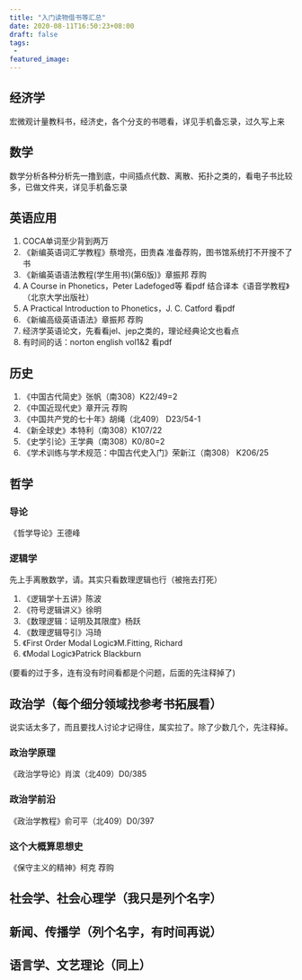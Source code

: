 ```yaml
---
title: "入门读物借书等汇总"
date: 2020-08-11T16:50:23+08:00
draft: false
tags:
 - 
featured_image:
---
```

## 经济学
宏微观计量教科书，经济史，各个分支的书嗯看，详见手机备忘录，过久写上来
## 数学
数学分析各种分析先一撸到底，中间插点代数、离散、拓扑之类的，看电子书比较多，已做文件夹，详见手机备忘录
## 英语应用
1. COCA单词至少背到两万
2. 《新编英语词汇学教程》蔡增亮，田贵森 准备荐购，图书馆系统打不开搜不了书
3. 《新编英语语法教程(学生用书)(第6版)》章振邦 荐购
4. A Course in Phonetics，Peter Ladefoged等 看pdf 结合译本《语音学教程》（北京大学出版社）
5. A Practical Introduction to Phonetics，J. C. Catford 看pdf
6. 《新编高级英语语法》章振邦 荐购
7. 经济学英语论文，先看看jel、jep之类的，理论经典论文也看点
8. 有时间的话：norton english vol1&2 看pdf
## 历史
1. 《中国古代简史》张帆（南308）K22/49=2
2. 《中国近现代史》章开沅 荐购
3. 《中国共产党的七十年》胡绳（北409） D23/54-1
4. 《新全球史》本特利（南308）K107/22
5. 《史学引论》王学典（南308）K0/80=2
6. 《学术训练与学术规范：中国古代史入门》荣新江（南308） K206/25
## 哲学
### 导论
《哲学导论》王德峰
### 逻辑学
先上手离散数学，请。其实只看数理逻辑也行（被拖去打死）
1. 《逻辑学十五讲》陈波 
2. 《符号逻辑讲义》徐明
3. 《数理逻辑：证明及其限度》杨跃
4. 《数理逻辑导引》冯琦
5. 《First Order Modal Logic》M.Fitting, Richard
6. 《Modal Logic》Patrick Blackburn

(要看的过于多，连有没有时间看都是个问题，后面的先注释掉了)
<!--### 哲学史
1. 荐购中：《西方哲学史》邓晓芒/赵林
2. 《新编中国哲学史》冯达文/郭齐勇
3. 《现代西方哲学教程新编(上、下册)》夏基松
4. 《二十世纪英美哲学》张庆熊
5. 《中国现代哲学史》冯友兰
6. 《中国现代思想史》李泽厚
7. 选看《西方哲学史：学术版》叶秀山
### 文献及原著
1. 《形而上学的历史演变》张志伟
2. 《西方思想的起源：古希腊哲学史论》聂敏里
3. 《基督教哲学1500年》赵敦华
4. 《德国哲学十论》张汝伦
5. 《第一哲学的支点》赵汀阳
6. 《西方哲学原著选读（上下卷）》北大版
### 伦理学
1. 《伦理学关键词》程炼
2. 《伦理学导论》程炼
2. 《道德哲学》沃尔夫
3. 《自我、他人与道德》徐向东
4. 《应用伦理学概论》卢风
5. 《中国伦理思想史》马工程
### 宗教学

### 美学

### 科学哲学

### 马哲
《马克思主义哲学史教程》何萍
《简明马克思主义史》庄福龄
《德国古典哲学》俞吾金
《西方马克思主义概论》衣俊卿-->
## 政治学（每个细分领域找参考书拓展看）
说实话太多了，而且要找人讨论才记得住，属实拉了。除了少数几个，先注释掉。
### 政治学原理
《政治学导论》肖滨（北409）D0/385
### 政治学前沿
《政治学教程》俞可平（北409）D0/397
<!-- ### 公共政策分析
《公共政策分析》陈庆云
### 比较政策学
《比较政治学：体系、过程和政策》阿尔蒙德，鲍威尔
### 当代中国政府与政治
《当代中国政府与政治》景跃进等
### 当代西方国家政治制度
《当代西方政治制度导论（第二版）》唐晓等
### 中国政治思想史
《中国政治思想史》萧公权（北409，2层） C51/14-1:29(2)
### 中国经济制度史
《中国政治制度史（第三版）》白钢
### 政治经济
1. 《全球政治经济学:解读国际经济秩序》(美)罗伯特·吉尔平
2. 《比较政治经济学》朱天飚
### 西方政治思想史
《西方政治思想史》陈伟 之前荐购，已到
### 政党学
《寡头统治铁律———现代民主制度中的政党社会学》（德）罗伯特·米
歇尔斯
### 政治哲学
《政治哲学》沃尔夫 荐购 -->
### 这个大概算思想史
《保守主义的精神》柯克 荐购
## 社会学、社会心理学（我只是列个名字）

## 新闻、传播学（列个名字，有时间再说）

## 语言学、文艺理论（同上）